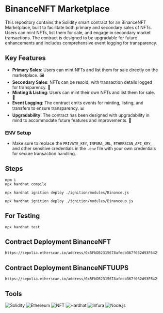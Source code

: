 # BinanceNFT Marketplace

This repository contains the Solidity smart contract for an BinanceNFT Marketplace, built to facilitate both primary and secondary sales of NFTs. Users can mint NFTs, list them for sale, and engage in secondary market transactions. The contract is designed to be upgradable for future enhancements and includes comprehensive event logging for transparency.

## Key Features

- **Primary Sales**: Users can mint NFTs and list them for sale directly on the marketplace. 🖼️
- **Secondary Sales**: NFTs can be resold, with transaction details logged for transparency. 🔄
- **Minting & Listing**: Users can mint their own NFTs and list them for sale. 🛒
- **Event Logging**: The contract emits events for minting, listing, and transfers to ensure transparency. 📊
- **Upgradability**: The contract has been designed with upgradability in mind to accommodate future features and improvements. 🔧

### ENV Setup

- Make sure to replace the `PRIVATE_KEY`, `INFURA_URL`, `ETHERSCAN_API_KEY`, and other sensitive credentials in the `.env` file with your own credentials for secure transaction handling.

## Steps
```
npm i
npx hardhat compile
```
```
npx hardhat ignition deploy ./ignition/modules/Binance.js
```
```
npx hardhat ignition deploy ./ignition/modules/Binanceup.js
```
## For Testing
```
npx hardhat test
```
## Contract Deployment BinanceNFT

```
https://sepolia.etherscan.io/address/0x5FbDB2315678afecb367f032d93F642f64180aa3
```
## Contract Deployment BinanceNFTUUPS

```
https://sepolia.etherscan.io/address/0x5FbDB2315678afecb367f032d93F642f64180aa3

```
## Tools

![Solidity](https://img.shields.io/badge/Solidity-363636?style=flat&logo=solidity&logoColor=white)
![Ethereum](https://img.shields.io/badge/Ethereum-3C3C3D?style=flat&logo=ethereum&logoColor=white)
![NFT](https://img.shields.io/badge/NFT-FF5733?style=flat&logo=ethereum&logoColor=white)
![Hardhat](https://img.shields.io/badge/Hardhat-ff6c37?style=flat&logo=hardhat&logoColor=white)
![Infura](https://img.shields.io/badge/Infura-FF533B?style=flat&logo=infura&logoColor=white)
![Node.js](https://img.shields.io/badge/Node.js-339933?style=flat&logo=node.js&logoColor=white)



